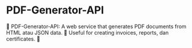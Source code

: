 # PDF-Generator-API
📄 PDF-Generator-API: A web service that generates PDF documents from HTML atau JSON data. 🧾 Useful for creating invoices, reports, dan certificates. 💾
